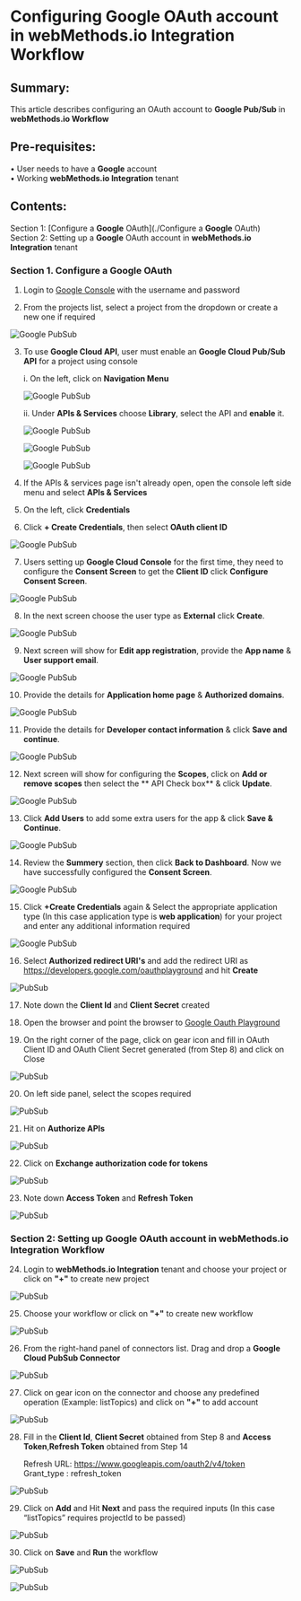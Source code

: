 
# Configuring Google OAuth account in webMethods.io Integration Workflow <br/>

## Summary:

This article describes configuring an OAuth account to **Google Pub/Sub** in **webMethods.io Workflow**<br/>

## Pre-requisites:
•	User needs to have a **Google** account<br/> 
•	Working **webMethods.io Integration** tenant<br/> 

## Contents:

Section 1: [Configure a **Google** OAuth](./Configure a **Google** OAuth) <br/> 
Section 2: Setting up a **Google** OAuth account in **webMethods.io Integration** tenant<br/> 

### Section 1. Configure a Google OAuth <br/>

1.  Login to [Google Console](https://console.cloud.google.com) with the username and password<br/>

2.  From the projects list, select a project from the dropdown or create a new one if required<br/>

![Google PubSub](images/21.png)<br/>

3. To use **Google Cloud API**, user must enable an **Google Cloud Pub/Sub API** for a project using console <br/>

    i. On the left, click on **Navigation Menu**<br/>
         
    ![Google PubSub](images/22.png)<br/>

    ii. Under **APIs & Services** choose **Library**, select the API and **enable** it.<br/>

    ![Google PubSub](images/18.png)<br/>


    ![Google PubSub](images/19.png)<br/>


    ![Google PubSub](images/20.png)<br/>

4.  If the APIs & services page isn't already open, open the console left side menu and select **APIs & Services**<br/>

5.  On the left, click **Credentials**<br/>

6.  Click **+ Create Credentials**, then select **OAuth client ID**<br/>

![Google PubSub](images/1.png)<br/>

7. Users setting up **Google Cloud Console** for the first time, they need to configure the **Consent Screen** to get the **Client ID** click **Configure Consent Screen**.

![Google PubSub](images/1.1.png)<br/>

8. In the next screen choose the user type as **External** click **Create**.

![Google PubSub](images/2.2.png)<br/>

9. Next screen will show for **Edit app registration**, provide the **App name** & **User support email**.

![Google PubSub](images/3.3.png)<br/>

10. Provide the details for **Application home page** & **Authorized domains**.

![Google PubSub](images/4.4.png)<br/>

11. Provide the details for **Developer contact information** & click **Save and continue**.

![Google PubSub](images/5.5.png)<br/>

12. Next screen will show for configuring the **Scopes**, click on **Add or remove scopes** then select the ** API Check box** & click **Update**.

![Google PubSub](images/6.6.png)<br/>

13. Click **Add Users** to add some extra users for the app & click **Save & Continue**.

![Google PubSub](images/7.7.png)<br/> 

14. Review the **Summery** section, then click **Back to Dashboard**. Now we have successfully configured the **Consent Screen**.

![Google PubSub](images/8.8.png)<br/>

15. Click **+Create Credentials** again & Select the appropriate application type (In this case application type is **web application**) for your project and enter any
    additional information required<br/>

![Google PubSub](images/23.png)<br/>

16. Select **Authorized redirect URI's** and add the redirect URI as https://developers.google.com/oauthplayground and hit
    **Create**<br/>

![PubSub](images/24.png)<br/>

17. Note down the **Client Id** and **Client Secret** created<br/>

18. Open the browser and point the browser to [Google Oauth Playground](https://developers.google.com/oauthplayground)<br/>

19. On the right corner of the page, click on gear icon and fill in OAuth Client ID and OAuth Client Secret generated
    (from Step 8) and click on Close<br/>

![PubSub](images/3.png)<br/>

20. On left side panel, select the scopes required<br/>

![PubSub](images/4.png)<br/>

21. Hit on **Authorize APIs**<br/>

![PubSub](images/5.png)<br/>

22. Click on **Exchange authorization code for tokens**<br/>

![PubSub](images/6.png)<br/>

23. Note down **Access Token** and **Refresh Token**<br/>

![PubSub](images/15.png)<br/>

### Section 2: Setting up Google OAuth account in webMethods.io Integration Workflow<br/>

24. Login to **webMethods.io Integration** tenant and choose your project or click on **"+"** to create new project<br/>

![PubSub](images/16.png)<br/>

25. Choose your workflow or click on **"+"** to create new workflow<br/>

![PubSub](images/7.png)<br/>

26. From the right-hand panel of connectors list. Drag and drop a **Google Cloud PubSub Connector**<br/>

![PubSub](images/8.png)<br/>

27. Click on gear icon on the connector and choose any predefined operation (Example: listTopics) and click on **"+"** to 
    add account<br/>

![PubSub](images/9.png)<br/>

28. Fill in the **Client Id**, **Client Secret** obtained from Step 8 and **Access Token**,**Refresh Token**  obtained from Step 14<br/>

    Refresh URL:  https://www.googleapis.com/oauth2/v4/token <br/>
    Grant_type :  refresh_token <br/>

![PubSub](images/10.png)<br/>

29. Click on **Add** and Hit **Next** and pass the required inputs (In this case “listTopics” requires projectId to be passed)<br/>

![PubSub](images/11.png)

30. Click on **Save** and **Run** the workflow<br/>

![PubSub](images/12.png)<br/>

![PubSub](images/13.png)<br/>
      

  
